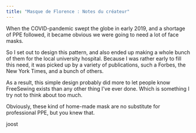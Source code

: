 ```yaml
---
title: "Masque de Florence : Notes du créateur"
---
```


When the COVID-pandemic swept the globe in early 2019, and a shortage of PPE followed, it became obvious we were going to need a lot of face masks.

So I set out to design this pattern, and also ended up making a whole bunch of them for the local university hospital. Because I was rather early to fill this need, it was picked up by a variety of publications, such a Forbes, the New York Times, and a bunch of others.

As a result, this simple design probably did more to let people know FreeSewing exists than any other thing I've ever done. Which is something I try not to think about too much.

Obviously, these kind of home-made mask are no substitute for professional PPE, but you knew that.

joost



